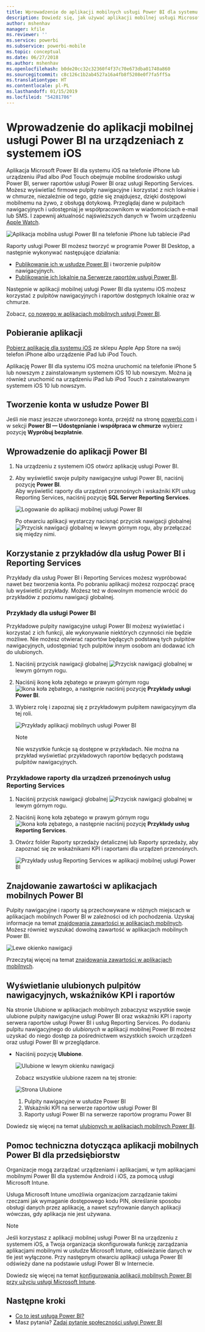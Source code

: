 ```yaml
---
title: Wprowadzenie do aplikacji mobilnych usługi Power BI dla systemu iOS
description: Dowiedz się, jak używać aplikacji mobilnej usługi Microsoft Power BI dla systemu iOS w usłudze Power BI, aby w dowolnym miejscu mieć dostęp do informacji biznesowych przechowywanych lokalnie i w chmurze.
author: mshenhav
manager: kfile
ms.reviewer: ''
ms.service: powerbi
ms.subservice: powerbi-mobile
ms.topic: conceptual
ms.date: 06/27/2018
ms.author: mshenhav
ms.openlocfilehash: b0de20cc32c32360f4f37c70e673dba01740a860
ms.sourcegitcommit: c8c126c1b2ab4527a16a4fb8f5208e0f7fa5ff5a
ms.translationtype: HT
ms.contentlocale: pl-PL
ms.lasthandoff: 01/15/2019
ms.locfileid: "54281786"
---
```

# <a name="get-started-with-the-power-bi-mobile-app-on-ios-devices"></a>Wprowadzenie do aplikacji mobilnej usługi Power BI na urządzeniach z systemem iOS
Aplikacja Microsoft Power BI dla systemu iOS na telefonie iPhone lub urządzeniu iPad albo iPod Touch obejmuje mobilne środowisko usługi Power BI, serwer raportów usługi Power BI oraz usługi Reporting Services. Możesz wyświetlać firmowe pulpity nawigacyjne i korzystać z nich lokalnie i w chmurze, niezależnie od tego, gdzie się znajdujesz, dzięki dostępowi mobilnemu na żywo, z obsługą dotykową. Przeglądaj dane w pulpitach nawigacyjnych i udostępniaj je współpracownikom w wiadomościach e-mail lub SMS. I zapewnij aktualność najświeższych danych w Twoim urządzeniu [Apple Watch](mobile-apple-watch.md).  

![Aplikacja mobilna usługi Power BI na telefonie iPhone lub tablecie iPad](./media/mobile-iphone-app-get-started/pbi_ipad_iphonedevices.png)

Raporty usługi Power BI możesz tworzyć w programie Power BI Desktop, a następnie wykonywać następujące działania:

* [Publikowanie ich w usłudze Power BI](../../service-get-started.md) i tworzenie pulpitów nawigacyjnych.
* [Publikowanie ich lokalnie na Serwerze raportów usługi Power BI](../../report-server/quickstart-create-powerbi-report.md).

Następnie w aplikacji mobilnej usługi Power BI dla systemu iOS możesz korzystać z pulpitów nawigacyjnych i raportów dostępnych lokalnie oraz w chmurze.

Zobacz, [co nowego w aplikacjach mobilnych usługi Power BI](mobile-whats-new-in-the-mobile-apps.md).

## <a name="download-the-app"></a>Pobieranie aplikacji
[Pobierz aplikację dla systemu iOS](http://go.microsoft.com/fwlink/?LinkId=522062 "Pobierz aplikację dla systemu iOS") ze sklepu Apple App Store na swój telefon iPhone albo urządzenie iPad lub iPod Touch.

Aplikację Power BI dla systemu iOS można uruchomić na telefonie iPhone 5 lub nowszym z zainstalowanym systemem iOS 10 lub nowszym. Można ją również uruchomić na urządzeniu iPad lub iPod Touch z zainstalowanym systemem iOS 10 lub nowszym. 

## <a name="sign-up-for-the-power-bi-service"></a>Tworzenie konta w usłudze Power BI
Jeśli nie masz jeszcze utworzonego konta, przejdź na stronę [powerbi.com](https://powerbi.microsoft.com/get-started/) i w sekcji **Power BI — Udostępnianie i współpraca w chmurze** wybierz pozycję **Wypróbuj bezpłatnie**.


## <a name="get-started-with-the-power-bi-app"></a>Wprowadzenie do aplikacji Power BI
1. Na urządzeniu z systemem iOS otwórz aplikację usługi Power BI.
2. Aby wyświetlić swoje pulpity nawigacyjne usługi Power BI, naciśnij pozycję **Power BI**.  
   Aby wyświetlić raporty dla urządzeń przenośnych i wskaźniki KPI usług Reporting Services, naciśnij pozycję **SQL Server Reporting Services**.
   
   ![Logowanie do aplikacji mobilnej usługi Power BI](./media/mobile-iphone-app-get-started/power-bi-connect-to-login.png)
   
   Po otwarciu aplikacji wystarczy nacisnąć przycisk nawigacji globalnej ![Przycisk nawigacji globalnej](./././media/mobile-iphone-app-get-started/power-bi-iphone-global-nav-button.png) w lewym górnym rogu, aby przełączać się między nimi. 

## <a name="try-the-power-bi-and-reporting-services-samples"></a>Korzystanie z przykładów dla usług Power BI i Reporting Services
Przykłady dla usług Power BI i Reporting Services możesz wypróbować nawet bez tworzenia konta. Po pobraniu aplikacji możesz rozpocząć pracę lub wyświetlić przykłady. Możesz też w dowolnym momencie wrócić do przykładów z poziomu nawigacji globalnej.

### <a name="power-bi-samples"></a>Przykłady dla usługi Power BI
Przykładowe pulpity nawigacyjne usługi Power BI możesz wyświetlać i korzystać z ich funkcji, ale wykonywanie niektórych czynności nie będzie możliwe. Nie możesz otwierać raportów będących podstawą tych pulpitów nawigacyjnych, udostępniać tych pulpitów innym osobom ani dodawać ich do ulubionych.

1. Naciśnij przycisk nawigacji globalnej ![Przycisk nawigacji globalnej](./././media/mobile-iphone-app-get-started/power-bi-iphone-global-nav-button.png) w lewym górnym rogu.
2. Naciśnij ikonę koła zębatego w prawym górnym rogu ![Ikona koła zębatego](././media/mobile-iphone-app-get-started/power-bi-ios-gear-icon.png), a następnie naciśnij pozycję **Przykłady usługi Power BI**.
3. Wybierz rolę i zapoznaj się z przykładowym pulpitem nawigacyjnym dla tej roli.  
   
   ![Przykłady aplikacji mobilnych usługi Power BI](./media/mobile-iphone-app-get-started/power-bi-iphone-powerbi-samples.png)
   
   > [!NOTE]
   > Nie wszystkie funkcje są dostępne w przykładach. Nie można na przykład wyświetlać przykładowych raportów będących podstawą pulpitów nawigacyjnych. 
   > 
   > 

### <a name="reporting-services-mobile-report-samples"></a>Przykładowe raporty dla urządzeń przenośnych usług Reporting Services
1. Naciśnij przycisk nawigacji globalnej ![Przycisk nawigacji globalnej](./././media/mobile-iphone-app-get-started/power-bi-iphone-global-nav-button.png) w lewym górnym rogu.
2. Naciśnij ikonę koła zębatego w prawym górnym rogu ![Ikona koła zębatego](././media/mobile-iphone-app-get-started/power-bi-ios-gear-icon.png), a następnie naciśnij pozycję **Przykłady usług Reporting Services**.
3. Otwórz folder Raporty sprzedaży detalicznej lub Raporty sprzedaży, aby zapoznać się ze wskaźnikami KPI i raportami dla urządzeń przenośnych.
   
   ![Przykłady usług Reporting Services w aplikacji mobilnej usługi Power BI](./media/mobile-iphone-app-get-started/power-bi-reporting-services-samples.png)

## <a name="find-your-content-in-the-power-bi-mobile-apps"></a>Znajdowanie zawartości w aplikacjach mobilnych Power BI
Pulpity nawigacyjne i raporty są przechowywane w różnych miejscach w aplikacjach mobilnych Power BI w zależności od ich pochodzenia. Uzyskaj informacje na temat [znajdowania zawartości w aplikacjach mobilnych](mobile-apps-quickstart-view-dashboard-report.md). Możesz również wyszukać dowolną zawartość w aplikacjach mobilnych Power BI. 

![Lewe okienko nawigacji](./media/mobile-iphone-app-get-started/power-bi-iphone-left-nav.png)

Przeczytaj więcej na temat [znajdowania zawartości w aplikacjach mobilnych](mobile-apps-quickstart-view-dashboard-report.md).

## <a name="view-your-favorite-dashboards-kpis-and-reports"></a>Wyświetlanie ulubionych pulpitów nawigacyjnych, wskaźników KPI i raportów
Na stronie Ulubione w aplikacjach mobilnych zobaczysz wszystkie swoje ulubione pulpity nawigacyjne usługi Power BI oraz wskaźniki KPI i raporty serwera raportów usługi Power BI i usług Reporting Services. Po dodaniu pulpitu nawigacyjnego do *ulubionych* w aplikacji mobilnej Power BI możesz uzyskać do niego dostęp za pośrednictwem wszystkich swoich urządzeń oraz usługi Power BI w przeglądarce. 

* Naciśnij pozycję **Ulubione**.
  
   ![Ulubione w lewym okienku nawigacji](./media/mobile-iphone-app-get-started/power-bi-iphone-favorites-nav.png)
  
   Zobacz wszystkie ulubione razem na tej stronie:
  
   ![Strona Ulubione](./media/mobile-iphone-app-get-started/power-bi-iphone-faves-report-server-number-callouts.png)
  
  1. Pulpity nawigacyjne w usłudze Power BI
  2. Wskaźniki KPI na serwerze raportów usługi Power BI
  3. Raporty usługi Power BI na serwerze raportów programu Power BI

Dowiedz się więcej na temat [ulubionych w aplikacjach mobilnych Power BI](mobile-apps-favorites.md).

## <a name="enterprise-support-for-the-power-bi-mobile-apps"></a>Pomoc techniczna dotycząca aplikacji mobilnych Power BI dla przedsiębiorstw
Organizacje mogą zarządzać urządzeniami i aplikacjami, w tym aplikacjami mobilnymi Power BI dla systemów Android i iOS, za pomocą usługi Microsoft Intune.

Usługa Microsoft Intune umożliwia organizacjom zarządzanie takimi rzeczami jak wymaganie dostępowego kodu PIN, określanie sposobu obsługi danych przez aplikację, a nawet szyfrowanie danych aplikacji wówczas, gdy aplikacja nie jest używana.

> [!NOTE]
> Jeśli korzystasz z aplikacji mobilnej usługi Power BI na urządzeniu z systemem iOS, a Twoja organizacja skonfigurowała funkcję zarządzania aplikacjami mobilnymi w usłudze Microsoft Intune, odświeżanie danych w tle jest wyłączone. Przy następnym otwarciu aplikacji usługa Power BI odświeży dane na podstawie usługi Power BI w Internecie.
> 

Dowiedz się więcej na temat [konfigurowania aplikacji mobilnych Power BI przy użyciu usługi Microsoft Intune](../../service-admin-mobile-intune.md). 

## <a name="next-steps"></a>Następne kroki

* [Co to jest usługa Power BI?](../../power-bi-overview.md)
* Masz pytania? [Zadaj pytanie społeczności usługi Power BI](http://community.powerbi.com/)



